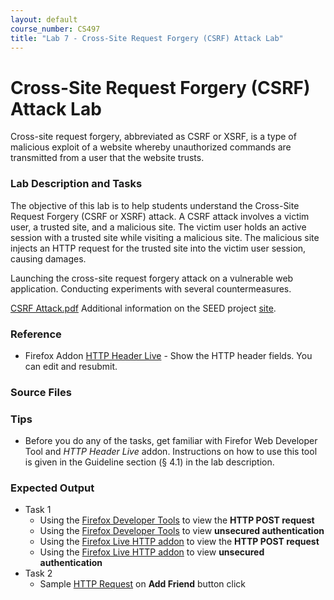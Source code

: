 ```yaml
---
layout: default
course_number: CS497
title: "Lab 7 - Cross-Site Request Forgery (CSRF) Attack Lab"
---
```


# Cross-Site Request Forgery (CSRF) Attack Lab
Cross-site request forgery, abbreviated as CSRF or XSRF, is a type of malicious exploit of a website whereby unauthorized commands are transmitted from a user that the website trusts.

### Lab Description and Tasks

The objective of this lab is to help students understand the Cross-Site Request Forgery (CSRF or XSRF) attack. A CSRF attack involves a victim user, a trusted site, and a malicious site. The victim user holds an active session with a trusted site while visiting a malicious site. The malicious site injects an HTTP request for the trusted site into the victim user session, causing damages.

Launching the cross-site request forgery attack on a vulnerable web application. Conducting experiments with several countermeasures.

[CSRF Attack.pdf](Web_CSRF_Elgg.pdf)
Additional information on the SEED project [site](http://www.cis.syr.edu/~wedu/seed/Labs_16.04/Web/Web_CSRF_Elgg/). 

### Reference
- Firefox Addon [HTTP Header Live](https://addons.mozilla.org/en-US/firefox/addon/http-header-live/?src=search) - Show the HTTP header fields. You can edit and resubmit.


### Source Files

### Tips
- Before you do any of the tasks, get familiar with Firefor Web Developer Tool and *HTTP Header Live* addon. Instructions on how to use this tool is given in the Guideline section (§ 4.1) in the lab description. 

### Expected Output
- Task 1 
  - Using the <a href="./csrf/task1_post_dev_tools.png" target="_blank">Firefox Developer Tools</a> to view the **HTTP POST request**
  - Using the <a href="./csrf/task1_post_dev_tools_token.png" target="_blank">Firefox Developer Tools</a> to view **unsecured authentication**   
  - Using the <a href="./csrf/task1_post_live_http.png" target="_blank">Firefox Live HTTP addon</a> to view the **HTTP POST request**
  - Using the <a href="./csrf/task1_post_live_http_token.png" target="_blank">Firefox Live HTTP addon</a> to view **unsecured authentication** 
- Task 2
   - Sample <a href="./csrf/task2_add_friend_http_request.png" target="_blank">HTTP Request</a> on **Add Friend** button click
